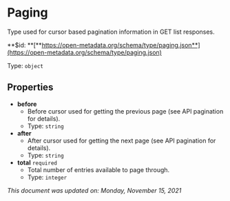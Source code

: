 # Paging

Type used for cursor based pagination information in GET list responses.

**$id: **[**https://open-metadata.org/schema/type/paging.json**](https://open-metadata.org/schema/type/paging.json)

Type: `object`

## Properties
- **before**
  - Before cursor used for getting the previous page (see API pagination for details).
  - Type: `string`
- **after**
  - After cursor used for getting the next page (see API pagination for details).
  - Type: `string`
- **total** `required`
  - Total number of entries available to page through.
  - Type: `integer`

_This document was updated on: Monday, November 15, 2021_